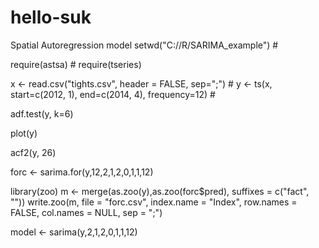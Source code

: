 # hello-suk
Spatial Autoregression model
setwd("C://R/SARIMA_example") # 

require(astsa) # 
require(tseries)

x <- read.csv("tights.csv", header = FALSE, sep=";") # 
y <- ts(x, start=c(2012, 1), end=c(2014, 4), frequency=12) # 

adf.test(y, k=6)

plot(y)

acf2(y, 26)

forc <- sarima.for(y,12,2,1,2,0,1,1,12)

library(zoo)
m <- merge(as.zoo(y),as.zoo(forc$pred), suffixes = c("fact", ""))
write.zoo(m, file = "forc.csv", index.name = "Index", row.names = FALSE, col.names = NULL, sep = ";")

model <- sarima(y,2,1,2,0,1,1,12)
